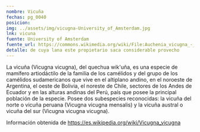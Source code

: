 ```yaml
---
nombre: Vicuña
fechas: pg_0040
posicion: 
img: ../assets/img/vicugna-University_of_Amsterdam.jpg
lnk: vicuna
fuente: University of Amsterdam
fuente_url: https://commons.wikimedia.org/wiki/File:Auchenia_vicugna_-_1700-1880_-_Print_-_Iconographia_Zoologica_-_Special_Collections_University_of_Amsterdam_-_UBA01_IZ21600113.tif
detalle: de cuya lana este propietario saca considerable provecho
---
```


<p>La vicuña (Vicugna vicugna), del quechua wik'uña, es una especie de mamífero artiodáctilo de la familia de los camélidos y del grupo de los camélidos sudamericanos que vive en el altiplano andino, en el noroeste de Argentina, el oeste de Bolivia, el noreste de Chile, sectores de los Andes de Ecuador y en las alturas andinas del Perú, país que posee la principal población de la especie. Posee dos subespecies reconocidas: la vicuña del norte o vicuña peruana (Vicugna vicugna mensalis) y la vicuña austral o vicuña del sur (Vicugna vicugna vicugna).</p>
<p>Información obtenida de <a href="https://es.wikipedia.org/wiki/Vicugna_vicugna" target="_blank">https://es.wikipedia.org/wiki/Vicugna_vicugna</a></p>

